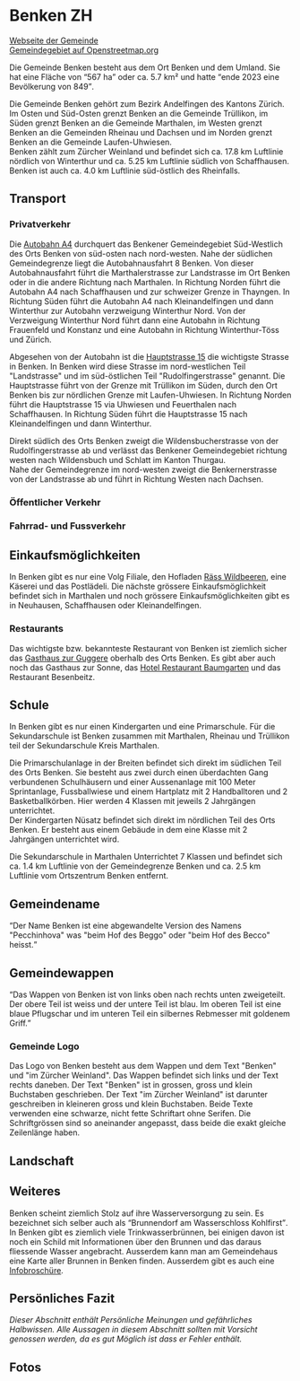 # Benken ZH

[Webseite der Gemeinde](https://www.benken-zh.ch/)  
[Gemeindegebiet auf Openstreetmap.org](https://www.openstreetmap.org/relation/1682088)

Die Gemeinde Benken besteht aus dem Ort Benken und dem Umland. Sie hat eine Fläche von <q cite="https://www.benken-zh.ch/portraet-/zahlen-fakten.html/9">567 ha</q> oder ca. 5.7 km² und hatte <q cite="https://www.benken-zh.ch/portraet-/zahlen-fakten.html/9">ende 2023 eine Bevölkerung von 849</q>.

Die Gemeinde Benken gehört zum Bezirk Andelfingen des Kantons Zürich. Im Osten und Süd-Osten grenzt Benken an die Gemeinde Trüllikon, im Süden grenzt Benken an die Gemeinde Marthalen, im Westen grenzt Benken an die Gemeinden Rheinau und Dachsen und im Norden grenzt Benken an die Gemeinde Laufen-Uhwiesen.  
Benken zählt zum Zürcher Weinland und befindet sich ca. 17.8 km Luftlinie nördlich von Winterthur und ca. 5.25 km Luftlinie südlich von Schaffhausen. Benken ist auch ca. 4.0 km Luftlinie süd-östlich des Rheinfalls.

## Transport

### Privatverkehr

Die [Autobahn A4](https://www.openstreetmap.org/relation/192156) durchquert das Benkener Gemeindegebiet Süd-Westlich des Orts Benken von süd-osten nach nord-westen. Nahe der südlichen Gemeindegrenze liegt die Autobahnausfahrt 8 Benken. Von dieser Autobahnausfahrt führt die Marthalerstrasse zur Landstrasse im Ort Benken oder in die andere Richtung nach Marthalen. In Richtung Norden führt die Autobahn A4 nach Schaffhausen und zur schweizer Grenze in Thayngen. In Richtung Süden führt die Autobahn A4 nach Kleinandelfingen und dann Winterthur zur Autobahn verzweigung Winterthur Nord. Von der Verzweigung Winterthur Nord führt dann eine Autobahn in Richtung Frauenfeld und Konstanz und eine Autobahn in Richtung Winterthur-Töss und Zürich.

Abgesehen von der Autobahn ist die [Hauptstrasse 15](https://www.openstreetmap.org/relation/303397) die wichtigste Strasse in Benken. In Benken wird diese Strasse im nord-westlichen Teil "Landstrasse" und im süd-östlichen Teil "Rudolfingerstrasse" genannt. Die Hauptstrasse führt von der Grenze mit Trüllikon im Süden, durch den Ort Benken bis zur nördlichen Grenze mit Laufen-Uhwiesen. In Richtung Norden führt die Hauptstrasse 15 via Uhwiesen und Feuerthalen nach Schaffhausen. In Richtung Süden führt die Hauptstrasse 15 nach Kleinandelfingen und dann Winterthur.

Direkt südlich des Orts Benken zweigt die Wildensbucherstrasse von der Rudolfingerstrasse ab und verlässt das Benkener Gemeindegebiet richtung westen nach Wildensbuch und Schlatt im Kanton Thurgau.  
Nahe der Gemeindegrenze im nord-westen zweigt die Benkernerstrasse von der Landstrasse ab und führt in Richtung Westen nach Dachsen.

### Öffentlicher Verkehr

### Fahrrad- und Fussverkehr

## Einkaufsmöglichkeiten

In Benken gibt es nur eine Volg Filiale, den Hofladen [Räss Wildbeeren](https://raess-wildbeeren.ch/), eine Käserei und das Postlädeli. Die nächste grössere Einkaufsmöglichkeit befindet sich in Marthalen und noch grössere Einkaufsmöglichkeiten gibt es in Neuhausen, Schaffhausen oder Kleinandelfingen.

### Restaurants

Das wichtigste bzw. bekannteste Restaurant von Benken ist ziemlich sicher das [Gasthaus zur Guggere](https://www.guggere.ch/) oberhalb des Orts Benken. Es gibt aber auch noch das Gasthaus zur Sonne, das [Hotel Restaurant Baumgarten](https://www.baumgarten-benken.ch/) und das Restaurant Besenbeitz.

## Schule

In Benken gibt es nur einen Kindergarten und eine Primarschule. Für die Sekundarschule ist Benken zusammen mit Marthalen, Rheinau und Trüllikon teil der Sekundarschule Kreis Marthalen.

Die Primarschulanlage in der Breiten befindet sich direkt im südlichen Teil des Orts Benken. Sie besteht aus zwei durch einen überdachten Gang verbundenen Schulhäusern und einer Aussenanlage mit 100 Meter Sprintanlage, Fussballwiese und einem Hartplatz mit 2 Handballtoren und 2 Basketballkörben. Hier werden 4 Klassen mit jeweils 2 Jahrgängen unterrichtet.  
Der Kindergarten Nüsatz befindet sich direkt im nördlichen Teil des Orts Benken. Er besteht aus einem Gebäude in dem eine Klasse mit 2 Jahrgängen unterrichtet wird.

Die Sekundarschule in Marthalen Unterrichtet 7 Klassen und befindet sich ca. 1.4 km Luftlinie von der Gemeindegrenze Benken und ca. 2.5 km Luftlinie vom Ortszentrum Benken entfernt.

## Gemeindename

<q cite="https://www.benken-zh.ch/portraet-/geschichte.html/10">Der Name Benken ist eine abgewandelte Version des Namens "Pecchinhova" was "beim Hof des Beggo" oder "beim Hof des Becco" heisst.</q>

## Gemeindewappen

<q cite="https://de.wikipedia.org/wiki/Benken_ZH">Das Wappen von Benken ist von links oben nach rechts unten zweigeteilt. Der obere Teil ist weiss und der untere Teil ist blau. Im oberen Teil ist eine blaue Pflugschar und im unteren Teil ein silbernes Rebmesser mit goldenem Griff.</q>

### Gemeinde Logo

Das Logo von Benken besteht aus dem Wappen und dem Text "Benken" und "im Zürcher Weinland". Das Wappen befindet sich links und der Text rechts daneben. Der Text "Benken" ist in grossen, gross und klein Buchstaben geschrieben. Der Text "im Zürcher Weinland" ist darunter geschreiben in kleineren gross und klein Buchstaben. Beide Texte verwenden eine schwarze, nicht fette Schriftart ohne Serifen. Die Schriftgrössen sind so aneinander angepasst, dass beide die exakt gleiche Zeilenlänge haben.

## Landschaft

## Weiteres

Benken scheint ziemlich Stolz auf ihre Wasserversorgung zu sein. Es bezeichnet sich selber auch als <q cite="https://www.benken-zh.ch/public/upload/assets/124/Infobrosch%C3%BCre%20Brunnendorf%20am%20Wasserschloss%20Kohlfirst.pdf?fp=2">Brunnendorf am Wasserschloss Kohlfirst</q>. In Benken gibt es ziemlich viele Trinkwasserbrünnen, bei einigen davon ist noch ein Schild mit Informationen über den Brunnen und das daraus fliessende Wasser angebracht. Ausserdem kann man am Gemeindehaus eine Karte aller Brunnen in Benken finden. Ausserdem gibt es auch eine [Infobroschüre](https://www.benken-zh.ch/public/upload/assets/124/Infobrosch%C3%BCre%20Brunnendorf%20am%20Wasserschloss%20Kohlfirst.pdf?fp=2).

## Persönliches Fazit

*Dieser Abschnitt enthält Persönliche Meinungen und gefährliches Halbwissen. Alle Aussagen in diesem Abschnitt sollten mit Vorsicht genossen werden, da es gut Möglich ist dass er Fehler enthält.*

## Fotos
